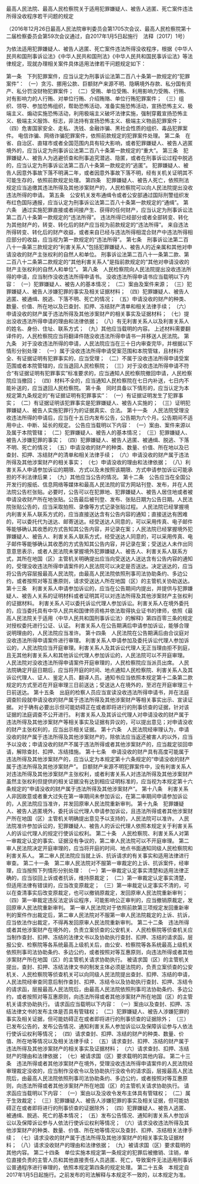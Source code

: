 最高人民法院、最高人民检察院关于适用犯罪嫌疑人、被告人逃匿、死亡案件违法所得没收程序若干问题的规定


（2016年12月26日最高人民法院审判委员会第1705次会议、最高人民检察院第十二届检察委员会第59次会议通过，自2017年1月5日起施行 法释〔2017〕1号）

为依法适用犯罪嫌疑人、被告人逃匿、死亡案件违法所得没收程序，根据《中华人民共和国刑事诉讼法》《中华人民共和国刑法》《中华人民共和国民事诉讼法》等法律规定，现就办理相关案件具体适用法律若干问题规定如下：

第一条 下列犯罪案件，应当认定为刑事诉讼法第二百八十条第一款规定的“犯罪案件”：
（一）贪污、挪用公款、巨额财产来源不明、隐瞒境外存款、私分国有资产、私分罚没财物犯罪案件；
（二）受贿、单位受贿、利用影响力受贿、行贿、对有影响力的人行贿、对单位行贿、介绍贿赂、单位行贿犯罪案件；
（三）组织、领导、参加恐怖组织，帮助恐怖活动，准备实施恐怖活动，宣扬恐怖主义、极端主义、煽动实施恐怖活动，利用极端主义破坏法律实施，强制穿戴宣扬恐怖主义、极端主义服饰、标志，非法持有宣扬恐怖主义、极端主义物品犯罪案件；
（四）危害国家安全、走私、洗钱、金融诈骗、黑社会性质的组织、毒品犯罪案件。
电信诈骗、网络诈骗犯罪案件，依照前款规定的犯罪案件处理。
第二条 在省、自治区、直辖市或者全国范围内具有较大影响，或者犯罪嫌疑人、被告人逃匿境外的，应当认定为刑事诉讼法第二百八十条第一款规定的“重大”。
第三条 犯罪嫌疑人、被告人为逃避侦查和刑事追究潜逃、隐匿，或者在刑事诉讼过程中脱逃的，应当认定为刑事诉讼法第二百八十条第一款规定的“逃匿”。
犯罪嫌疑人、被告人因意外事故下落不明满二年，或者因意外事故下落不明，经有关机关证明其不可能生存的，依照前款规定处理。
第四条 犯罪嫌疑人、被告人死亡，依照刑法规定应当追缴其违法所得及其他涉案财产的，人民检察院可以向人民法院提出没收违法所得的申请。
第五条 公安机关发布通缉令或者公安部通过国际刑警组织发布红色国际通报，应当认定为刑事诉讼法第二百八十条第一款规定的“通缉”。
第六条 通过实施犯罪直接或者间接产生、获得的任何财产，应当认定为刑事诉讼法第二百八十条第一款规定的“违法所得”。
违法所得已经部分或者全部转变、转化为其他财产的，转变、转化后的财产应当视为前款规定的“违法所得”。
来自违法所得转变、转化后的财产收益，或者来自已经与违法所得相混合财产中违法所得相应部分的收益，应当视为第一款规定的“违法所得”。
第七条 刑事诉讼法第二百八十一条第三款规定的“利害关系人”包括犯罪嫌疑人、被告人的近亲属和其他对申请没收的财产主张权利的自然人和单位。
刑事诉讼法第二百八十一条第二款、第二百八十二条第二款规定的“其他利害关系人”是指前款规定的“其他对申请没收的财产主张权利的自然人和单位”。
第八条 人民检察院向人民法院提出没收违法所得的申请，应当制作没收违法所得申请书。
没收违法所得申请书应当载明以下内容：
（一）犯罪嫌疑人、被告人的基本情况；
（二）案由及案件来源；
（三）犯罪嫌疑人、被告人涉嫌犯罪的事实及相关证据材料；
（四）犯罪嫌疑人、被告人逃匿、被通缉、脱逃、下落不明、死亡的情况；
（五）申请没收的财产的种类、数量、价值、所在地以及已查封、扣押、冻结财产清单和相关法律手续；
（六）申请没收的财产属于违法所得及其他涉案财产的相关事实及证据材料；
（七）提出没收违法所得申请的理由和法律依据；
（八）有无利害关系人以及利害关系人的姓名、身份、住址、联系方式；
（九）其他应当载明的内容。
上述材料需要翻译件的，人民检察院应当将翻译件随没收违法所得申请书一并移送人民法院。
第九条 对于没收违法所得的申请，人民法院应当在三十日内审查完毕，并根据以下情形分别处理：
（一）属于没收违法所得申请受案范围和本院管辖，且材料齐全、有证据证明有犯罪事实的，应当受理；
（二）不属于没收违法所得申请受案范围或者本院管辖的，应当退回人民检察院；
（三）对于没收违法所得申请不符合“有证据证明有犯罪事实”标准要求的，应当通知人民检察院撤回申请，人民检察院应当撤回；
（四）材料不全的，应当通知人民检察院在七日内补送，七日内不能补送的，应当退回人民检察院。
第十条 同时具备以下情形的，应当认定为本规定第九条规定的“有证据证明有犯罪事实”：
（一）有证据证明发生了犯罪事实；
（二）有证据证明该犯罪事实是犯罪嫌疑人、被告人实施的；
（三）证明犯罪嫌疑人、被告人实施犯罪行为的证据真实、合法。
第十一条 人民法院受理没收违法所得的申请后，应当在十五日内发布公告，公告期为六个月。公告期间不适用中止、中断、延长的规定。
公告应当载明以下内容：
（一）案由、案件来源以及属于本院管辖；
（二）犯罪嫌疑人、被告人的基本情况；
（三）犯罪嫌疑人、被告人涉嫌犯罪的事实；
（四）犯罪嫌疑人、被告人逃匿、被通缉、脱逃、下落不明、死亡的情况；
（五）申请没收的财产的种类、数量、价值、所在地以及已查封、扣押、冻结财产的清单和相关法律手续；
（六）申请没收的财产属于违法所得及其他涉案财产的相关事实；
（七）申请没收的理由和法律依据；
（八）利害关系人申请参加诉讼的期限、方式以及未按照该期限、方式申请参加诉讼可能承担的不利法律后果；
（九）其他应当公告的情况。
第十二条 公告应当在全国公开发行的报纸、信息网络等媒体和最高人民法院的官方网站刊登、发布，并在人民法院公告栏张贴。必要时，公告可以在犯罪地、犯罪嫌疑人、被告人居住地或者被申请没收财产所在地张贴。公告最后被刊登、发布、张贴日期为公告日期。人民法院张贴公告的，应当采取拍照、录像等方式记录张贴过程。
人民法院已经掌握境内利害关系人联系方式的，应当直接送达含有公告内容的通知；直接送达有困难的，可以委托代为送达、邮寄送达。经受送达人同意的，可以采用传真、电子邮件等能够确认其收悉的方式告知其公告内容，并记录在案；人民法院已经掌握境外犯罪嫌疑人、被告人、利害关系人联系方式，经受送达人同意的，可以采用传真、电子邮件等能够确认其收悉的方式告知其公告内容，并记录在案；受送达人未作出同意意思表示，或者人民法院未掌握境外犯罪嫌疑人、被告人、利害关系人联系方式，其所在地国（区）主管机关明确提出应当向受送达人送达含有公告内容的通知的，受理没收违法所得申请案件的人民法院可以决定是否送达。决定送达的，应当将公告内容层报最高人民法院，由最高人民法院依照刑事司法协助条约、多边公约，或者按照对等互惠原则，请求受送达人所在地国（区）的主管机关协助送达。
第十三条 利害关系人申请参加诉讼的，应当在公告期间内提出，并提供与犯罪嫌疑人、被告人关系的证明材料或者证明其可以对违法所得及其他涉案财产主张权利的证据材料。
利害关系人可以委托诉讼代理人参加诉讼。利害关系人在境外委托的，应当委托具有中华人民共和国律师资格并依法取得执业证书的律师，依照《最高人民法院关于适用〈中华人民共和国刑事诉讼法〉的解释》第四百零三条的规定对授权委托进行公证、认证。
利害关系人在公告期满后申请参加诉讼，能够合理说明理由的，人民法院应当准许。
第十四条 人民法院在公告期满后由合议庭对没收违法所得申请案件进行审理。
利害关系人申请参加及委托诉讼代理人参加诉讼的，人民法院应当开庭审理。利害关系人及其诉讼代理人无正当理由拒不到庭，且无其他利害关系人和其他诉讼代理人参加诉讼的，人民法院可以不开庭审理。
人民法院对没收违法所得申请案件开庭审理的，人民检察院应当派员出席。
人民法院确定开庭日期后，应当将开庭的时间、地点通知人民检察院、利害关系人及其诉讼代理人、证人、鉴定人员、翻译人员。通知书应当依照本规定第十二条第二款规定的方式至迟在开庭审理三日前送达；受送达人在境外的，至迟在开庭审理三十日前送达。
第十五条 出庭的检察人员应当宣读没收违法所得申请书，并在法庭调查阶段就申请没收的财产属于违法所得及其他涉案财产等相关事实出示、宣读证据。
对于确有必要出示但可能妨碍正在或者即将进行的刑事侦查的证据，针对该证据的法庭调查不公开进行。
利害关系人及其诉讼代理人对申请没收的财产属于违法所得及其他涉案财产等相关事实及证据有异议的，可以提出意见；对申请没收的财产主张权利的，应当出示相关证据。
第十六条 人民法院经审理认为，申请没收的财产属于违法所得及其他涉案财产的，除依法应当返还被害人的以外，应当予以没收；申请没收的财产不属于违法所得或者其他涉案财产的，应当裁定驳回申请，解除查封、扣押、冻结措施。
第十七条 申请没收的财产具有高度可能属于违法所得及其他涉案财产的，应当认定为本规定第十六条规定的“申请没收的财产属于违法所得及其他涉案财产”。
巨额财产来源不明犯罪案件中，没有利害关系人对违法所得及其他涉案财产主张权利，或者利害关系人对违法所得及其他涉案财产虽然主张权利但提供的相关证据没有达到相应证明标准的，应当视为本规定第十六条规定的“申请没收的财产属于违法所得及其他涉案财产”。
第十八条 利害关系人非因故意或者重大过失在第一审期间未参加诉讼，在第二审期间申请参加诉讼的，人民法院应当准许，并发回原审人民法院重新审判。
第十九条 犯罪嫌疑人、被告人逃匿境外，委托诉讼代理人申请参加诉讼，且违法所得或者其他涉案财产所在地国（区）主管机关明确提出意见予以支持的，人民法院可以准许。
人民法院准许参加诉讼的，犯罪嫌疑人、被告人的诉讼代理人依照本规定关于利害关系人的诉讼代理人的规定行使诉讼权利。
第二十条 人民检察院、利害关系人对第一审裁定认定的事实、证据没有争议的，第二审人民法院可以不开庭审理。
第二审人民法院决定开庭审理的，应当将开庭的时间、地点书面通知同级人民检察院和利害关系人。
第二审人民法院应当就上诉、抗诉请求的有关事实和适用法律进行审查。
第二十一条 第二审人民法院对不服第一审裁定的上诉、抗诉案件，经审理，应当按照下列情形分别处理：
（一）第一审裁定认定事实清楚和适用法律正确的，应当驳回上诉或者抗诉，维持原裁定；
（二）第一审裁定认定事实清楚，但适用法律有错误的，应当改变原裁定；
（三）第一审裁定认定事实不清的，可以在查清事实后改变原裁定，也可以撤销原裁定，发回原审人民法院重新审判；
（四）第一审裁定违反法定诉讼程序，可能影响公正审判的，应当撤销原裁定，发回原审人民法院重新审判。
第一审人民法院对于依照前款第三项规定发回重新审判的案件作出裁定后，第二审人民法院对不服第一审人民法院裁定的上诉、抗诉，应当依法作出裁定，不得再发回原审人民法院重新审判。
第二十二条 违法所得或者其他涉案财产在境外的，负责立案侦查的公安机关、人民检察院等侦查机关应当制作查封、扣押、冻结的法律文书以及协助执行查封、扣押、冻结的请求函，层报公安、检察院等各系统最高上级机关后，由公安、检察院等各系统最高上级机关依照刑事司法协助条约、多边公约，或者按照对等互惠原则，向违法所得或者其他涉案财产所在地国（区）的主管机关请求协助执行。
被请求国（区）的主管机关提出，查封、扣押、冻结法律文书的制发主体必须是法院的，负责立案侦查的公安机关、人民检察院等侦查机关可以向同级人民法院提出查封、扣押、冻结的申请，人民法院经审查同意后制作查封、扣押、冻结令以及协助执行查封、扣押、冻结令的请求函，层报最高人民法院后，由最高人民法院依照刑事司法协助条约、多边公约，或者按照对等互惠原则，向违法所得或者其他涉案财产所在地国（区）的主管机关请求协助执行。
请求函应当载明以下内容：
（一）案由以及查封、扣押、冻结法律文书的发布主体是否具有管辖权；
（二）犯罪嫌疑人、被告人涉嫌犯罪的事实及相关证据，但可能妨碍正在或者即将进行的刑事侦查的证据除外；
（三）已发布公告的，发布公告情况、通知利害关系人参加诉讼以及保障诉讼参与人依法行使诉讼权利等情况；
（四）请求查封、扣押、冻结的财产的种类、数量、价值、所在地等情况以及相关法律手续；
（五）请求查封、扣押、冻结的财产属于违法所得及其他涉案财产的相关事实及证据材料；
（六）请求查封、扣押、冻结财产的理由和法律依据；
（七）被请求国（区）要求载明的其他内容。
第二十三条 违法所得或者其他涉案财产在境外，受理没收违法所得申请案件的人民法院经审理裁定没收的，应当制作没收令以及协助执行没收令的请求函，层报最高人民法院后，由最高人民法院依照刑事司法协助条约、多边公约，或者按照对等互惠原则，向违法所得或者其他涉案财产所在地国（区）的主管机关请求协助执行。
请求函应当载明以下内容：
（一）案由以及没收令发布主体具有管辖权；
（二）属于生效裁定；
（三）犯罪嫌疑人、被告人涉嫌犯罪的事实及相关证据，但可能妨碍正在或者即将进行的刑事侦查的证据除外；
（四）犯罪嫌疑人、被告人逃匿、被通缉、脱逃、死亡的基本情况；
（五）发布公告情况、通知利害关系人参加诉讼以及保障诉讼参与人依法行使诉讼权利等情况；
（六）请求没收违法所得及其他涉案财产的种类、数量、价值、所在地等情况以及查封、扣押、冻结相关法律手续；
（七）请求没收的财产属于违法所得及其他涉案财产的相关事实及证据材料；
（八）请求没收财产的理由和法律依据；
（九）被请求国（区）要求载明的其他内容。
第二十四条 单位实施本规定第一条规定的犯罪后被撤销、注销，单位直接负责的主管人员和其他直接责任人员逃匿、死亡，导致案件无法适用刑事诉讼普通程序进行审理的，依照本规定第四条的规定处理。
第二十五条 本规定自2017年1月5日起施行。之前发布的司法解释与本规定不一致的，以本规定为准。